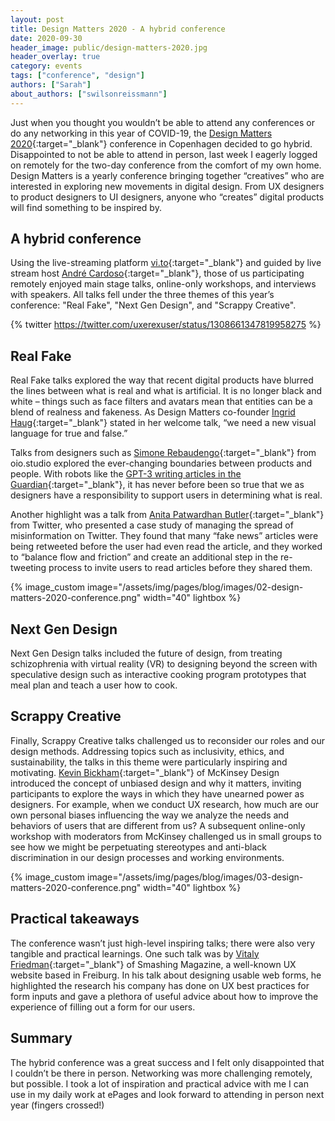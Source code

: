 ```yaml
---
layout: post
title: Design Matters 2020 - A hybrid conference
date: 2020-09-30
header_image: public/design-matters-2020.jpg
header_overlay: true
category: events
tags: ["conference", "design"]
authors: ["Sarah"]
about_authors: ["swilsonreissmann"]
---
```


Just when you thought you wouldn’t be able to attend any conferences or do any networking in this year of COVID-19, the [Design Matters 2020](https://designmatters.io/){:target="_blank"} conference in Copenhagen decided to go hybrid.
Disappointed to not be able to attend in person, last week I eagerly logged on remotely for the two-day conference from the comfort of my own home.
Design Matters is a yearly conference bringing together “creatives” who are interested in exploring new movements in digital design.
From UX designers to product designers to UI designers, anyone who “creates” digital products will find something to be inspired by.

## A hybrid conference

Using the live-streaming platform [vi.to](https://vi.to/){:target="_blank"} and guided by live stream host [André Cardoso](https://designmatters.io/line-up/andre-cardoso/){:target="_blank"}, those of us participating remotely enjoyed main stage talks, online-only workshops, and interviews with speakers.
All talks fell under the three themes of this year’s conference: "Real Fake", "Next Gen Design", and "Scrappy Creative".

{% twitter https://twitter.com/uxerexuser/status/1308661347819958275 %}

## Real Fake

Real Fake talks explored the way that recent digital products have blurred the lines between what is real and what is artificial.
It is no longer black and white – things such as face filters and avatars mean that entities can be a blend of realness and fakeness.
As Design Matters co-founder [Ingrid Haug](https://designmatters.io/line-up/ingrid-haug-2/){:target="_blank"} stated in her welcome talk, “we need a new visual language for true and false.”

Talks from designers such as [Simone Rebaudengo](https://designmatters.io/line-up/simone-rebaudengo/){:target="_blank"} from oio.studio explored the ever-changing boundaries between products and people.
With robots like the [GPT-3 writing articles in the Guardian](https://www.theguardian.com/commentisfree/2020/sep/08/robot-wrote-this-article-gpt-3){:target="_blank"}, it has never before been so true that we as designers have a responsibility to support users in determining what is real.

Another highlight was a talk from [Anita Patwardhan Butler](https://designmatters.io/line-up/anita-patwardhan-butler/){:target="_blank"} from Twitter, who presented a case study of managing the spread of misinformation on Twitter.
They found that many “fake news” articles were being retweeted before the user had even read the article, and they worked to “balance flow and friction” and create an additional step in the re-tweeting process to invite users to read articles before they shared them.

{% image_custom image="/assets/img/pages/blog/images/02-design-matters-2020-conference.png" width="40" lightbox %}

## Next Gen Design

Next Gen Design talks included the future of design, from treating schizophrenia with virtual reality (VR) to designing beyond the screen with speculative design such as interactive cooking program prototypes that meal plan and teach a user how to cook.

## Scrappy Creative

Finally, Scrappy Creative talks challenged us to reconsider our roles and our design methods.
Addressing topics such as inclusivity, ethics, and sustainability, the talks in this theme were particularly inspiring and motivating.
[Kevin Bickham](https://designmatters.io/line-up/kevin-bickam/){:target="_blank"} of McKinsey Design introduced the concept of unbiased design and why it matters, inviting participants to explore the ways in which they have unearned power as designers.
For example, when we conduct UX research, how much are our own personal biases influencing the way we analyze the needs and behaviors of users that are different from us? 
A subsequent online-only workshop with moderators from McKinsey challenged us in small groups to see how we might be perpetuating stereotypes and anti-black discrimination in our design processes and working environments.

{% image_custom image="/assets/img/pages/blog/images/03-design-matters-2020-conference.png" width="40" lightbox %}

## Practical takeaways

The conference wasn’t just high-level inspiring talks; there were also very tangible and practical learnings.
One such talk was by [Vitaly Friedman](https://designmatters.io/line-up/vitaly-friedman/){:target="_blank"} of Smashing Magazine, a well-known UX website based in Freiburg.
In his talk about designing usable web forms, he highlighted the research his company has done on UX best practices for form inputs and gave a plethora of useful advice about how to improve the experience of filling out a form for our users.

## Summary

The hybrid conference was a great success and I felt only disappointed that I couldn’t be there in person.
Networking was more challenging remotely, but possible.
I took a lot of inspiration and practical advice with me I can use in my daily work at ePages and look forward to attending in person next year (fingers crossed!)